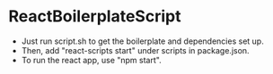 # ReactBoilerplateScript

- Just run script.sh to get the boilerplate and dependencies set up. 
- Then, add "react-scripts start" under scripts in package.json.
- To run the react app, use "npm start".
